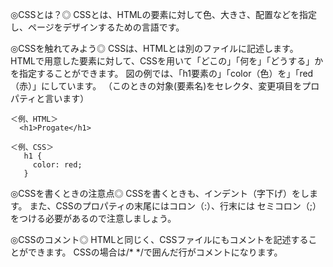 ◎CSSとは？◎
CSSとは、HTMLの要素に対して色、大きさ、配置などを指定し、ページをデザインするための言語です。

◎CSSを触れてみよう◎
CSSは、HTMLとは別のファイルに記述します。
HTMLで用意した要素に対して、CSSを用いて「どこの」「何を」「どうする」かを指定することができます。
図の例では、「h1要素の」「color（色）を」「red（赤）」にしています。
（このときの対象(要素名)をセレクタ、変更項目をプロパティと言います）

    ＜例、HTML＞
      <h1>Progate</h1>

    ＜例、CSS＞
       h1 {
         color: red;
       }
   
◎CSSを書くときの注意点◎
CSSを書くときも、インデント（字下げ）をします。
また、CSSのプロパティの末尾にはコロン（:）、行末には セミコロン（;） をつける必要があるので注意しましょう。

◎CSSのコメント◎
HTMLと同じく、CSSファイルにもコメントを記述することができます。
CSSの場合は/* */で囲んだ行がコメントになります。
